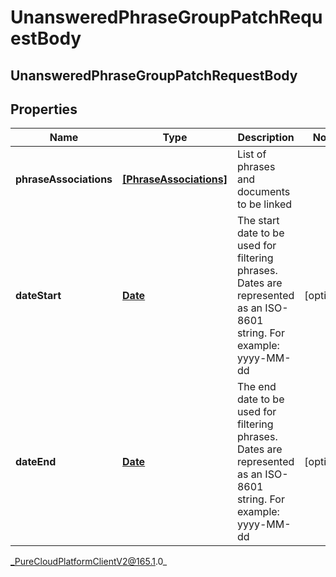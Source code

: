 # UnansweredPhraseGroupPatchRequestBody

## UnansweredPhraseGroupPatchRequestBody

## Properties

|Name | Type | Description | Notes|
|------------ | ------------- | ------------- | -------------|
| **phraseAssociations** | [**[PhraseAssociations]**]([PhraseAssociations]) | List of phrases and documents to be linked | |
| **dateStart** | [**Date**](Date) | The start date to be used for filtering phrases. Dates are represented as an ISO-8601 string. For example: yyyy-MM-dd | [optional] |
| **dateEnd** | [**Date**](Date) | The end date to be used for filtering phrases. Dates are represented as an ISO-8601 string. For example: yyyy-MM-dd | [optional] |



_PureCloudPlatformClientV2@165.1.0_
